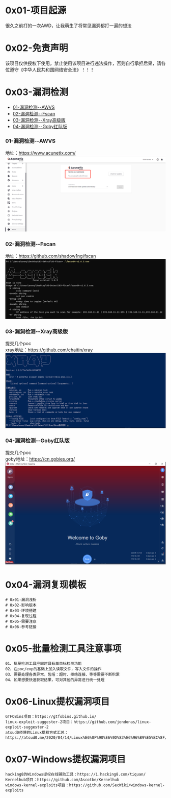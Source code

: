# 0x01-项目起源
很久之前打的一次AWD，让我萌生了将常见漏洞都打一遍的想法

# 0x02-免责声明
该项目仅供授权下使用，禁止使用该项目进行违法操作，否则自行承担后果，请各位遵守《中华人民共和国网络安全法》！！！

# 0x03-漏洞检测
- [01-漏洞检测--AWVS](#01-漏洞检测--awvs)
- [02-漏洞检测--Fscan](#02-漏洞检测--fscan)
- [03-漏洞检测--Xray高级版](#03-漏洞检测--xray高级版)
- [04-漏洞检测--Goby红队版](#04-漏洞检测--goby红队版)

### 01-漏洞检测--AWVS
地址：https://www.acunetix.com/
![image](./README.image/awvs.png)  

### 02-漏洞检测--Fscan
地址：https://github.com/shadow1ng/fscan  
![image](./README.image/fscan.png)  

### 03-漏洞检测--Xray高级版
提交几个poc  
xray地址：https://github.com/chaitin/xray  
![image](./README.image/xray.png)  

### 04-漏洞检测--Goby红队版
提交几个poc  
goby地址：https://cn.gobies.org/  
![image](./README.image/goby.png)  

# 0x04-漏洞复现模板
```
# 0x01-漏洞浅析
# 0x02-影响版本
# 0x03-环境搭建
# 0x04-复现过程
# 0x05-需要注意
# 0x06-参考链接
```

# 0x05-批量检测工具注意事项
```
01、批量检测工具应同时具有单目标检测功能
02、在poc/exp的基础上加入读取文件，写入文件的操作
03、需要处理各类异常，包括：超时、拒绝连接、等等需要不断积累
04、如果想要快速获取结果，可对其他的异常进行统一处理
```

# 0x06-Linux提权漏洞项目
```
GTFOBins项目：https://gtfobins.github.io/
linux-exploit-suggester-2项目：https://github.com/jondonas/linux-exploit-suggester-2
atsud0师傅的Linux提权方式汇总：https://atsud0.me/2020/04/14/Linux%E6%8F%90%E6%9D%83%E6%96%B9%E5%BC%8F/
```

# 0x07-Windows提权漏洞项目
```
hacking8的Windows提权在线辅助工具：https://i.hacking8.com/tiquan/
Kernelhub项目：https://github.com/Ascotbe/Kernelhub
windows-kernel-exploits项目：https://github.com/SecWiki/windows-kernel-exploits
```